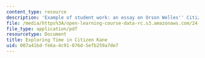 ```yaml
---
content_type: resource
description: 'Example of student work: an essay on Orson Welles'' Citizen Kane.'
file: /media/https%3A/open-learning-course-data-rc.s3.amazonaws.com/24-213-philosophy-of-film-fall-2004/007a41bdfe6a4c91076d5efb259a7de7_citizen_kane_ppr.pdf
file_type: application/pdf
resourcetype: Document
title: Exploring Time in Citizen Kane
uid: 007a41bd-fe6a-4c91-076d-5efb259a7de7
---
```

